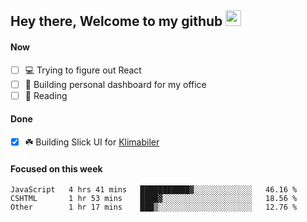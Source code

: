 ## Hey there, Welcome to my github <img src="https://media.giphy.com/media/hvRJCLFzcasrR4ia7z/giphy.gif" width="25px">

#### Now
- [ ] 💻 Trying to figure out React
- [ ] 🚀 Building personal dashboard for my office
- [ ] 📕 Reading

#### Done
- [x] ☘️ Building Slick UI for [Klimabiler](https://klimabiler.dk)
 
 #### Focused on this week
<!--START_SECTION:waka-->

```text
JavaScript   4 hrs 41 mins   ███████████▓░░░░░░░░░░░░░   46.16 %
CSHTML       1 hr 53 mins    ████▓░░░░░░░░░░░░░░░░░░░░   18.56 %
Other        1 hr 17 mins    ███▒░░░░░░░░░░░░░░░░░░░░░   12.76 %
```

<!--END_SECTION:waka-->

